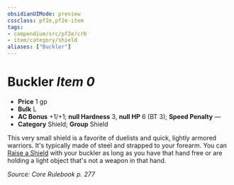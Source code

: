 ```yaml
---
obsidianUIMode: preview
cssclass: pf2e,pf2e-item
tags:
- compendium/src/pf2e/crb
- item/category/shield
aliases: ["Buckler"]
---
```

# Buckler *Item 0*  

- **Price** 1 gp
- **Bulk** L
- **AC Bonus** +1/+1; **null Hardness** 3, **null HP** 6 (BT 3); **Speed Penalty** —
- **Category** Shield; **Group** Shield 

This very small shield is a favorite of duelists and quick, lightly armored warriors. It's typically made of steel and strapped to your forearm. You can [Raise a Shield](/rules/actions/raise-a-shield.md) with your buckler as long as you have that hand free or are holding a light object that's not a weapon in that hand.

*Source: Core Rulebook p. 277*